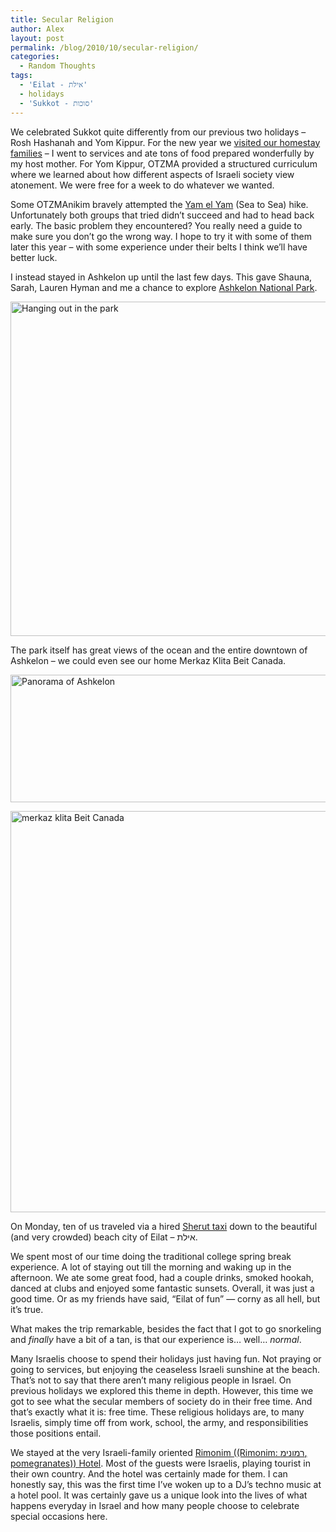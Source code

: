 ```yaml
---
title: Secular Religion
author: Alex
layout: post
permalink: /blog/2010/10/secular-religion/
categories:
  - Random Thoughts
tags:
  - 'Eilat - אילת'
  - holidays
  - 'Sukkot - סוכות'
---
```

We celebrated Sukkot quite differently from our previous two holidays &#8211; Rosh Hashanah and Yom Kippur. For the new year we [visited our homestay families][1] &#8211; I went to services and ate tons of food prepared wonderfully by my host mother. For Yom Kippur, OTZMA provided a structured curriculum where we learned about how different aspects of Israeli society view atonement. We were free for a week to do whatever we wanted.<!--more-->

Some OTZMAnikim bravely attempted the [Yam el Yam][2] (Sea to Sea) hike. Unfortunately both groups that tried didn&#8217;t succeed and had to head back early. The basic problem they encountered? You really need a guide to make sure you don&#8217;t go the wrong way. I hope to try it with some of them later this year &#8211; with some experience under their belts I think we&#8217;ll have better luck.

I instead stayed in Ashkelon up until the last few days. This gave Shauna, Sarah, Lauren Hyman and me a chance to explore [Ashkelon National Park][3].

<a href="https://www.flickr.com/photos/kadis/5043099414" title="Hanging out in the park by Alex K, on Flickr"><img src="https://c1.staticflickr.com/5/4153/5043099414_de1d5e597a_b.jpg" width="805px" height="535px" alt="Hanging out in the park"></a>

The park itself has great views of the ocean and the entire downtown of Ashkelon &#8211; we could even see our home Merkaz Klita Beit Canada.

<a href="https://www.flickr.com/photos/kadis/5043105038" title="Panorama of Ashkelon by Alex K, on Flickr"><img src="https://c1.staticflickr.com/5/4154/5043105038_67d0a86b65_b.jpg" width="874" height="204" alt="Panorama of Ashkelon"></a>

<a href="https://www.flickr.com/photos/kadis/5043101696" title="merkaz klita Beit Canada by Alex K, on Flickr"><img src="https://c1.staticflickr.com/5/4128/5043101696_91441467f5_b.jpg" width="966" height="642" alt="merkaz klita Beit Canada"></a>

On Monday, ten of us traveled via a hired [Sherut taxi][8] down to the beautiful (and very crowded) beach city of Eilat &#8211; אילת. 

We spent most of our time doing the traditional college spring break experience. A lot of staying out till the morning and waking up in the afternoon. We ate some great food, had a couple drinks, smoked hookah, danced at clubs and enjoyed some fantastic sunsets. Overall, it was just a good time. Or as my friends have said, &#8220;Eilat of fun&#8221; — corny as all hell, but it&#8217;s true.

What makes the trip remarkable, besides the fact that I got to go snorkeling and *finally* have a bit of a tan, is that our experience is… well… *normal*. 

Many Israelis choose to spend their holidays just having fun. Not praying or going to services, but enjoying the ceaseless Israeli sunshine at the beach. That&#8217;s not to say that there aren&#8217;t many religious people in Israel. On previous holidays we explored this theme in depth. However, this time we got to see what the secular members of society do in their free time. And that&#8217;s exactly what it is: free time. These religious holidays are, to many Israelis, simply time off from work, school, the army, and responsibilities those positions entail. 

We stayed at the very Israeli-family oriented [Rimonim ((Rimonim: רמונימ, pomegranates)) Hotel][10]. Most of the guests were Israelis, playing tourist in their own country. And the hotel was certainly made for them. I can honestly say, this was the first time I&#8217;ve woken up to a DJ&#8217;s techno music at a hotel pool. It was certainly gave us a unique look into the lives of what happens everyday in Israel and how many people choose to celebrate special occasions here.

 [1]: https://alexkadis.com/blog/2010/09/new-year-new-family/
 [2]: http://wikitravel.org/en/Sea_to_Sea_(Yam_el_Yam)
 [3]: https://www.flickr.com/photos/kadis/sets/72157625075781612/
 [4]: https://farm5.static.flickr.com/4153/5043099414_0393ceab0d.jpg
 [5]: https://www.flickr.com/photos/kadis/5043099414/ "DSC_0749.jpg by Alex Kadis, on Flickr"
 [6]: https://www.flickr.com/photos/kadis/5043105038/ "The City of Ashkelon by Alex Kadis, on Flickr"
 [7]: https://www.flickr.com/photos/kadis/5043101696/ "Merkaz Klita Beit Canada by Alex Kadis, on Flickr"
 [8]: https://en.wikipedia.org/wiki/Share_taxi#Sherut_.28Israel.29
 [10]: http://english.rimonim.com/rimonim-eilat